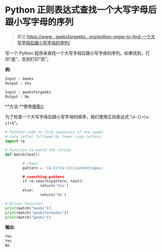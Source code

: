 # Python 正则表达式查找一个大写字母后跟小写字母的序列

> 原文:[https://www . geeksforgeeks . org/python-regex-to-find-一个大写字母后跟小写字母的序列/](https://www.geeksforgeeks.org/python-regex-to-find-sequences-of-one-upper-case-letter-followed-by-lower-case-letters/)

写一个 Python 程序来查找一个大写字母后跟小写字母的序列。如果找到，打印“是”，否则打印“否”。

**例:**

```py
Input : Geeks
Output : Yes

Input : geeksforgeeks
Output : No

```

**方法:**使用[搜索()](https://www.geeksforgeeks.org/pattern-matching-python-regex/)

为了检查一个大写字母后跟小写字母的顺序，我们使用正则表达式“`[A-Z]+[a-z]+$`”。

```py
# Python3 code to find sequences of one upper
# case letter followed by lower case letters
import re

# Function to match the string
def match(text):

        # regex
        pattern = '[A-Z]+[a-z]+{content}apos;

        # searching pattern
        if re.search(pattern, text):
                return('Yes')
        else:
                return('No')

# Driver Function
print(match("Geeks"))
print(match("geeksforGeeks"))
print(match("geeks"))
```

**输出:**

```py
Yes
Yes
No
```